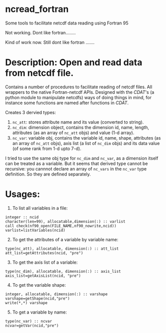 # ncread_fortran
Some tools to facilitate netcdf data reading using Fortran 95

Not working.
Dont like fortran........

Kind of work now.
Still dont like fortran .......

# Description: Open and read data from netcdf file.

Contains a number of procedures to facilitate reading of
netcdf files. All wrappers to the native Fortran-netcdf APIs.
Designed with the *CDAT*'s (a python module to manipulate netcdfs)
ways of doing things in mind, for instance some functions are
named after functions in *CDAT*.

Creates 3 dervied types:

1. `nc_att`: stores attribute name and its value (converted to string).
2. `nc_dim`: dimension object, contains the dimension id, name, length,
         attributes (as an array of `nc_att` objs) and value (1-d array).
3. `nc_var`: variable obj, contains the variable id, name, shape, attributes
         (as an array of `nc_att` objs), axis list (a list of `nc_dim` objs)
         and its data value (of some rank from 1-d upto 7-d).

I tried to use the same obj type for `nc_dim` and `nc_var`, as a dimension itself
can be treated as a variable. But it seems that derived type cannot be recursive:
you cannnot declare an array of `nc_vars` in the `nc_var` type definition. So
they are defined separately.

# Usages:

1. To list all variables in a file:
 ```
 integer :: ncid
 character(len=99), allocatable,dimension(:) :: varlist
 call check(nf90_open(FILE_NAME,nf90_nowrite,ncid))
 varlist=listVariables(ncid)
 ```
 
2. To get the attributes of a variable by variable name:
 ```
 type(nc_att), allocatable, dimension(:) :: att_list
 att_list=getAttributes(ncid, "pre")
 ```
 
3. To get the axis list of a variable:
 ```
 type(nc_dim), allocatable, dimension(:) :: axis_list
 axis_list=getAxisList(ncid, "pre")
 ```
 
4. To get the variable shape:
 ```
 integer, allocatable, dimension(:) :: varshape
 varshape=getShape(ncid,"pre")
 write(*,*) varshape
 ```
 
5. To get a variable by name:
 ```
 type(nc_var) :: ncvar
 ncvar=getVar(ncid,"pre")
 ```
